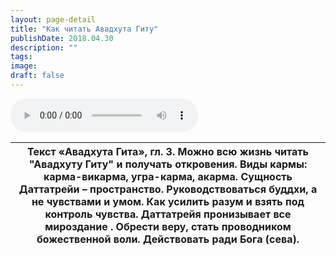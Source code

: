 ```yaml
---
layout: page-detail
title: "Как читать Авадхута Гиту"
publishDate: 2018.04.30
description: ""
tags:
image:
draft: false
---
```


<audio title="2018.04.30 - Как читать &quot;Авадхута Гиту&quot;.mp3" src="https://filer-api.advayta.org/v1.0/public/files/75916" controls=""></audio>

| Текст «Авадхута Гита», гл. 3\.  Можно всю жизнь читать "Авадхуту Гиту" и получать откровения.  Виды кармы: карма-викарма, угра-карма, акарма. Сущность Даттатрейи – пространство. Руководствоваться буддхи, а не чувствами и умом. Как усилить разум и взять под контроль чувства. Даттатрейя пронизывает все мироздание . Обрести веру, стать проводником божественной воли. Действовать ради Бога (сева). |
| ----------------------------------------------------------------------------------------------------------------------------------------------------------------------------------------------------------------------------------------------------------------------------------------------------------------------------------------------------------------------------------------------------------- |

  
